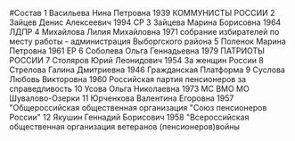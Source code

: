 #Состав
1 Васильева Нина Петровна 1939 КОММУНИСТЫ РОССИИ
2 Зайцев Денис Алексеевич 1994 СР
3 Зайцева Марина Борисовна 1964 ЛДПР
4 Михайлова Лилия Михайловна 1971 собрание избирателей по месту работы - администрация Выборгского района
5 Поленок Марина Петровна 1961 ЕР
6 Соболева Ольга Геннадьевна 1979 ПАТРИОТЫ РОССИИ
7 Столяров Юрий Леонидович 1954 За женщин России
8 Стрелова Галина Дмитриевна 1946 Гражданская Платформа
9 Суслова Любовь Викторовна 1960 Российская партия пенсионеров за справедливость
10 Усова Ольга Николаевна 1973 МС ВМО МО Шувалово-Озерки
11 Юрченкова Валентина Егоровна 1957 \"Общероссийская общественная организация \"Союз пенсионеров России\"
12 Якушин Геннадий Борисович 1958 \"Всероссийская общественная организация ветеранов (пенсионеров)войны
